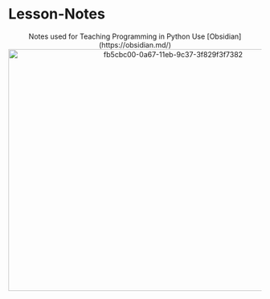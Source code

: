 # Lesson-Notes
<p align= "center">Notes used for Teaching Programming in Python
 Use  [Obsidian](https://obsidian.md/)
 <img width="640" height="480" alt="fb5cbc00-0a67-11eb-9c37-3f829f3f7382" src="https://github.com/user-attachments/assets/35b88b2b-b051-4091-8b45-efcd2be6b0fc" />
</p>
